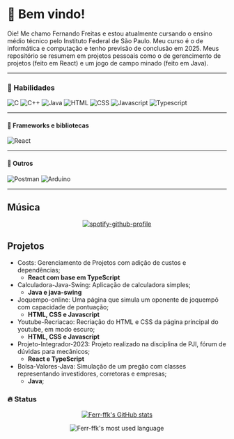 # 🤙 Bem vindo!

Oie! Me chamo Fernando Freitas e estou atualmente cursando o ensino médio técnico pelo Instituto Federal de São Paulo. Meu curso é o de informática e computação e tenho previsão de conclusão em 2025. Meus repositório se resumem em projetos pessoais como o de gerencimento de projetos (feito em React) e um jogo de campo minado (feito em Java).

---

<!-- lastfm -->



### 🏃 Habilidades

![C](https://img.shields.io/badge/-C-A8B9CC?logo=c&logoColor=black&style=for-the-badge)
![C++](https://img.shields.io/badge/C++-00599C?style=flat-square&logo=C%2B%2B&logoColor=white)
![Java](https://img.shields.io/badge/Java-ED8B00?style=for-the-badge&logo=openjdk&logoColor=white)
![HTML](https://img.shields.io/badge/HTML5-E34F26?style=for-the-badge&logo=html5&logoColor=white)
![CSS](https://img.shields.io/badge/CSS3-1572B6?style=for-the-badge&logo=css3&logoColor=white)
![Javascript](https://img.shields.io/badge/JavaScript-F7DF1E?style=for-the-badge&logo=javascript&logoColor=black)
![Typescript](https://shields.io/badge/TypeScript-3178C6?logo=TypeScript&logoColor=FFF&style=flat-square)

---

#### 🧰 Frameworks e bibliotecas

![React](https://img.shields.io/badge/react-61DAFB?style=for-the-badge&logo=react&logoColor=white)

---

#### 🥇 Outros

![Postman](https://img.shields.io/badge/Postman-F6BB43?style=flat-square&logo=Postman&logoColor=white)
![Arduino](https://img.shields.io/badge/-Arduino-00979D?style=for-the-badge&logo=Arduino&logoColor=white)

---

## Música

<div align="center">

[![spotify-github-profile](https://spotify-github-profile.vercel.app/api/view?uid=22rub2jwf4fiojps63yxfwfcq&cover_image=true&theme=novatorem&show_offline=true&background_color=121212&interchange=true&bar_color=53b14f&bar_color_cover=true)](https://spotify-github-profile.vercel.app/api/view?uid=22rub2jwf4fiojps63yxfwfcq&redirect=true)

</div>

## Projetos

* Costs: Gerenciamento de Projetos com adição de custos e dependências;
    * **React com base em TypeScript**
* Calculadora-Java-Swing: Aplicação de calculadora simples;
    * **Java e java-swing**
* Joquempo-online: Uma página que simula um oponente de joquempô com capacidade de pontuação;
    * **HTML, CSS e Javascript**
* Youtube-Recriacao: Recriação do HTML e CSS da página principal do youtube, em modo escuro;
    * **HTML, CSS e Javascript**
* Projeto-Integrador-2023: Projeto realizado na disciplina de PJI, fórum de dúvidas para mecânicos;
     * **React e TypeScript**
* Bolsa-Valores-Java: Simulação de um pregão com classes representando investidores, corretoras e empresas;
     * **Java**;

### :fire: Status

<div align="center">
   
[![Ferr-ffk's GitHub stats](https://github-readme-stats.vercel.app/api?username=ferr-ffk&show_icons=true)](https://github.com/ferr-ffk/github-readme-stats)

![Ferr-ffk's most used language](https://github-readme-stats.vercel.app/api/top-langs/?username=ferr-ffk)

</div>
